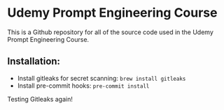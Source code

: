 # Udemy Prompt Engineering Course

This is a Github repository for all of the source code used in the Udemy Prompt Engineering Course.

## Installation:

- Install gitleaks for secret scanning: `brew install gitleaks`
- Install pre-commit hooks: `pre-commit install`

Testing Gitleaks again!